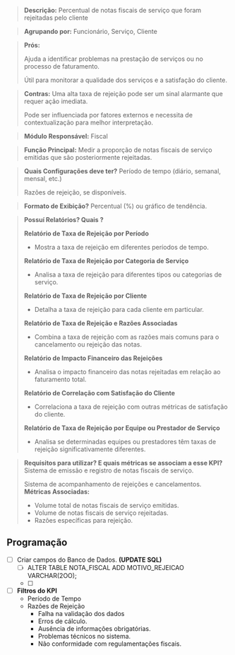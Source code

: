 > **Descrição:** Percentual de notas fiscais de serviço que foram rejeitadas pelo cliente

> **Agrupando por:** Funcionário, Serviço, Cliente

> **Prós:**
> 
> 
> Ajuda a identificar problemas na prestação de serviços ou no processo de faturamento.
> 
> Útil para monitorar a qualidade dos serviços e a satisfação do cliente.
>

> **Contras:** 
Uma alta taxa de rejeição pode ser um sinal alarmante que requer ação imediata.
> 
> 
> Pode ser influenciada por fatores externos e necessita de contextualização para melhor interpretação.
> 

> **Módulo Responsável:** 
Fiscal
> 

> **Função Principal:**
Medir a proporção de notas fiscais de serviço emitidas que são posteriormente rejeitadas.
> 

> **Quais Configurações deve ter?**
Período de tempo (diário, semanal, mensal, etc.)
> 
> 
> Razões de rejeição, se disponíveis.
> 

> **Formato de Exibição?**
Percentual (%) ou gráfico de tendência.
> 

> **Possuí Relatórios? Quais ?**
> 
> 
> **Relatório de Taxa de Rejeição por Período**
> 
> - Mostra a taxa de rejeição em diferentes períodos de tempo.
> 
> **Relatório de Taxa de Rejeição por Categoria de Serviço**
> 
> - Analisa a taxa de rejeição para diferentes tipos ou categorias de serviço.
> 
> **Relatório de Taxa de Rejeição por Cliente**
> 
> - Detalha a taxa de rejeição para cada cliente em particular.
> 
> **Relatório de Taxa de Rejeição e Razões Associadas**
> 
> - Combina a taxa de rejeição com as razões mais comuns para o cancelamento ou rejeição das notas.
> 
> **Relatório de Impacto Financeiro das Rejeições**
> 
> - Analisa o impacto financeiro das notas rejeitadas em relação ao faturamento total.
> 
> **Relatório de Correlação com Satisfação do Cliente**
> 
> - Correlaciona a taxa de rejeição com outras métricas de satisfação do cliente.
> 
> **Relatório de Taxa de Rejeição por Equipe ou Prestador de Serviço**
> 
> - Analisa se determinadas equipes ou prestadores têm taxas de rejeição significativamente diferentes.

> **Requisitos para utilizar? E quais métricas se associam a esse KPI?**
Sistema de emissão e registro de notas fiscais de serviço.
> 
> 
> Sistema de acompanhamento de rejeições e cancelamentos.
> **Métricas Associadas:**
> 
> - Volume total de notas fiscais de serviço emitidas.
> - Volume de notas fiscais de serviço rejeitadas.
> - Razões específicas para rejeição.

## Programação

- [ ]  Criar campos do Banco de Dados. **(UPDATE SQL)**
    - [ ]  ALTER TABLE NOTA_FISCAL ADD MOTIVO_REJEICAO VARCHAR(2OO);
    - [ ]  
- [ ]  **Filtros do KPI**
    - Período de Tempo
    - Razões de Rejeição
        - Falha na validação dos dados
        - Erros de cálculo.
        - Ausência de informações obrigatórias.
        - Problemas técnicos no sistema.
        - Não conformidade com regulamentações fiscais.
